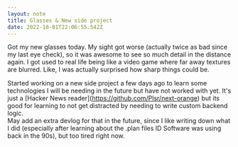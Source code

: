 ```yaml
---
layout: note
title: Glasses & New side project
date: 2022-10-01T22:06:55.542Z
---
```

Got my new glasses today. My sight got worse (actually twice as bad since my last eye check), so it was awesome to see so much detail in the distance again. I got used to real life being like a video game where far away textures are blurred. Like, I was actually surprised how sharp things could be.

Started working on a new side project a few days ago to learn some technologies I will be needing in the future but have not worked with yet. It's just a \[Hacker News reader](https://github.com/Plsr/next-orange) but its good for learning to not get distracted by needing to write custom backend logic.  
May add an extra devlog for that in the future, since I like writing down what I did (especially after learning about the .plan files ID Software was using back in the 90s), but too tired right now.